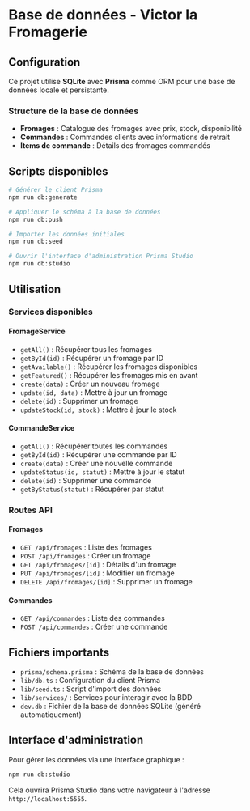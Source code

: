 # Base de données - Victor la Fromagerie

## Configuration

Ce projet utilise **SQLite** avec **Prisma** comme ORM pour une base de données locale et persistante.

### Structure de la base de données

- **Fromages** : Catalogue des fromages avec prix, stock, disponibilité
- **Commandes** : Commandes clients avec informations de retrait
- **Items de commande** : Détails des fromages commandés

## Scripts disponibles

```bash
# Générer le client Prisma
npm run db:generate

# Appliquer le schéma à la base de données
npm run db:push

# Importer les données initiales
npm run db:seed

# Ouvrir l'interface d'administration Prisma Studio
npm run db:studio
```

## Utilisation

### Services disponibles

#### FromageService
- `getAll()` : Récupérer tous les fromages
- `getById(id)` : Récupérer un fromage par ID
- `getAvailable()` : Récupérer les fromages disponibles
- `getFeatured()` : Récupérer les fromages mis en avant
- `create(data)` : Créer un nouveau fromage
- `update(id, data)` : Mettre à jour un fromage
- `delete(id)` : Supprimer un fromage
- `updateStock(id, stock)` : Mettre à jour le stock

#### CommandeService
- `getAll()` : Récupérer toutes les commandes
- `getById(id)` : Récupérer une commande par ID
- `create(data)` : Créer une nouvelle commande
- `updateStatus(id, statut)` : Mettre à jour le statut
- `delete(id)` : Supprimer une commande
- `getByStatus(statut)` : Récupérer par statut

### Routes API

#### Fromages
- `GET /api/fromages` : Liste des fromages
- `POST /api/fromages` : Créer un fromage
- `GET /api/fromages/[id]` : Détails d'un fromage
- `PUT /api/fromages/[id]` : Modifier un fromage
- `DELETE /api/fromages/[id]` : Supprimer un fromage

#### Commandes
- `GET /api/commandes` : Liste des commandes
- `POST /api/commandes` : Créer une commande

## Fichiers importants

- `prisma/schema.prisma` : Schéma de la base de données
- `lib/db.ts` : Configuration du client Prisma
- `lib/seed.ts` : Script d'import des données
- `lib/services/` : Services pour interagir avec la BDD
- `dev.db` : Fichier de la base de données SQLite (généré automatiquement)

## Interface d'administration

Pour gérer les données via une interface graphique :

```bash
npm run db:studio
```

Cela ouvrira Prisma Studio dans votre navigateur à l'adresse `http://localhost:5555`. 